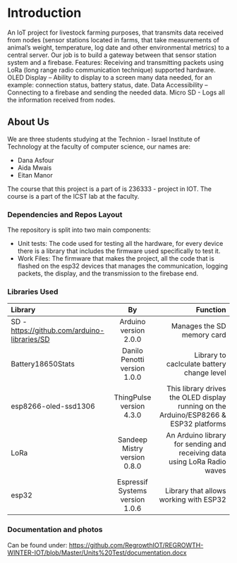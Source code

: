 # Introduction

An IoT project for livestock farming purposes, that transmits data received from nodes (sensor stations located in farms, that take measurements of animal’s weight, temperature, log date and other environmental metrics) to a central server. Our job is to build a gateway between that sensor station system and a firebase.
Features: 
Receiving and transmitting packets using LoRa (long range radio communication technique) supported hardware. 
OLED Display – Ability to display to a screen many data needed, for an example: connection status, battery status, date. 
Data Accessibility – Connecting to a firebase and sending the needed data.
Micro SD - Logs all the information received from nodes. 


## About Us

We are three students studying at the Technion - Israel Institute of Technology at the faculty of computer science, our names are:
* Dana Asfour
* Aida Mwais 
* Eitan Manor

The course that this project is a part of is 236333 - project in IOT. The course is a part of the ICST lab at the faculty.


### Dependencies and Repos Layout 

The repository is split into two main components:

* Unit tests: The code used for testing all the hardware, for every device there is a library that includes the firmware used specifically to test it. 
* Work Files: The firmware that makes the project, all the code that is flashed on the esp32 devices that manages the communication, logging packets, the display, and the transmission to the firebase end.

### Libraries Used 

| Library | By | Function |
| :---         |     :---:      |          ---: |
|SD - https://github.com/arduino-libraries/SD  | Arduino version  2.0.0    | Manages the SD memory card    |
| Battery18650Stats    |   Danilo Penotti version 1.0.0   | Library to caclculate battery change level    |
| esp8266-oled-ssd1306    |   ThingPulse version 4.3.0  | This library drives the OLED display running on the Arduino/ESP8266 & ESP32 platforms |
| LoRa |   Sandeep Mistry version 0.8.0  | An Arduino library for sending and receiving data using LoRa Radio waves   |
| esp32  |   Espressif Systems version 1.0.6   | Library that allows working with ESP32  |




### Documentation and photos 

Can be found under: https://github.com/RegrowthIOT/REGROWTH-WINTER-IOT/blob/Master/Units%20Test/documentation.docx
